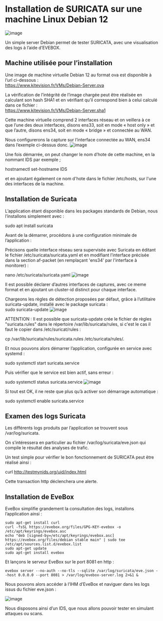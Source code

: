 # Installation de SURICATA sur une machine Linux Debian 12
![image](https://github.com/user-attachments/assets/dcf2fa33-8449-4ede-96a6-2d6ae8204954)

Un simple server Debian permet de tester SURICATA, avec une visualisation des logs à l’aide d’EVEBOX.

## Machine utilisée pour l’installation

Une image de machine virtuelle Debian 12 au format ova est disponible à l’url ci-dessous :  
https://www.kitevision.fr/VMs/Debian-Server.ova

La vérification de l’intégrité de l’image chargée peut être réalisée en calculant son hash SHA1 et en vérifiant qu’il correspond bien à celui calculé dans ce fichier :  
https://www.kitevision.fr/VMs/Debian-Server.sha1

Cette machine virtuelle comprend 2 interfaces réseau et on veillera à ce que l’une des deux interfaces, disons ens33, soit en mode « host only » et que l’autre, disons ens34, soit en mode « bridge » et connectée au WAN.

Nous configurerons la capture sur l’interface connectée au WAN, ens34 dans l’exemple ci-dessus donc.
![image](https://github.com/user-attachments/assets/fd6f42c8-e6d6-41e2-a942-ca03f31e54fd)

Une fois démarrée, on peut changer le nom d’hote de cette machine, en la nommant IDS par exemple ;

hostnamectl set-hostname IDS

et en ajoutant également ce nom d'hote dans le fichier /etc/hosts, sur l'une des interfaces de la machine.

## Installation de Suricata

L’application étant disponible dans les packages standards de Debian, nous l’installons simplement avec :

sudo apt install suricata

Avant de la démarrer, procédons à une configuration minimale de l’application :

Précisons quelle interface réseau sera supervisée avec Suricata en éditant le fichier /etc/suricata/suricata.yaml et en modifiant l’interface précisée dans la section af-packet (en remplaçant 'ens34' par l'interface à monitorer) :

nano /etc/suricata/suricata.yaml
![image](https://github.com/user-attachments/assets/408d2360-e5a0-4d3b-b188-a2e12fd26e34)

Il est possible déclarer d’autres interfaces de captures, avec ce meme format et en ajoutant un cluster-id distinct pour chaque interface.

Chargeons les règles de détection proposées par défaut, grâce à l’utilitaire suricata-update, installé avec le package suricata :  
sudo suricata-update
![image](https://github.com/user-attachments/assets/965b4a50-2dbe-4f8e-8ac5-168450d9e4e3)

ATTENTION : 
Il est possible que suricata-update crée le fichier de règles "suricata.rules" dans le répertoire /var/lib/suricata/rules,
si c'est le cas il faut le copier dans /etc/suricat/rules :

cp /var/lib/suricata/rules/suricata.rules /etc/suricata/rules/.

Et nous pouvons alors démarrer l’application, configurée en service avec systemd :

sudo systemctl start suricata.service

Puis vérifier que le service est bien actif, sans erreur :

sudo systemctl status suricata.service
![image](https://github.com/user-attachments/assets/e9f1ad57-abc3-4870-87eb-dcbb1df1fd9a)


Si tout est OK, il ne reste que plus qu’à activer son démarrage automatique :

sudo systemctl enable suricata.service

## Examen des logs Suricata

Les différents logs produits par l’application se trouvent sous /var/log/suricata.

On s’intéressera en particulier au fichier /var/log/suricata/eve.json qui compile le résultat des analyses de trafic.

Un test simple pour vérifier le bon fonctionnement de SURICATA peut être réalisé ainsi :

curl http://testmynids.org/uid/index.html

Cette transaction http déclenchera une alerte.

## Installation de EveBox

EveBox simplifie grandement la consultation des logs, installons l’application ainsi :

```
sudo apt-get install curl
curl -fsSL https://evebox.org/files/GPG-KEY-evebox -o /etc/apt/keyrings/evebox.asc
echo "deb [signed-by=/etc/apt/keyrings/evebox.asc] https://evebox.org/files/debian stable main" | sudo tee /etc/apt/sources.list.d/evebox.list
sudo apt-get update
sudo apt-get install evebox
```

Et lançons le serveur EveBox sur le port 8081 en http :

```
evebox server --no-auth --no-tls --sqlite /var/log/suricata/eve.json --host 0.0.0.0 --port 8081 > /var/log/evebox-server.log 2>&1 &
```

Nous pouvons alors accéder à l’IHM d’EveBox et naviguer dans les logs issus du fichier eve.json :

![image](https://github.com/user-attachments/assets/613fb23f-1a0f-4bd4-ac99-089a8e130baa)


Nous disposons ainsi d’un IDS, que nous allons pouvoir tester en simulant attaques ou scans.
